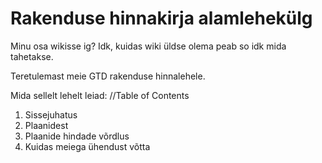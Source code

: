 # Rakenduse hinnakirja alamlehekülg

Minu osa wikisse ig?
Idk, kuidas wiki üldse olema peab so idk mida tahetakse.

Teretulemast meie GTD rakenduse hinnalehele.

Mida sellelt lehelt leiad: //Table of Contents
1. Sissejuhatus
2. Plaanidest 
3. Plaanide hindade võrdlus
4. Kuidas meiega ühendust võtta

